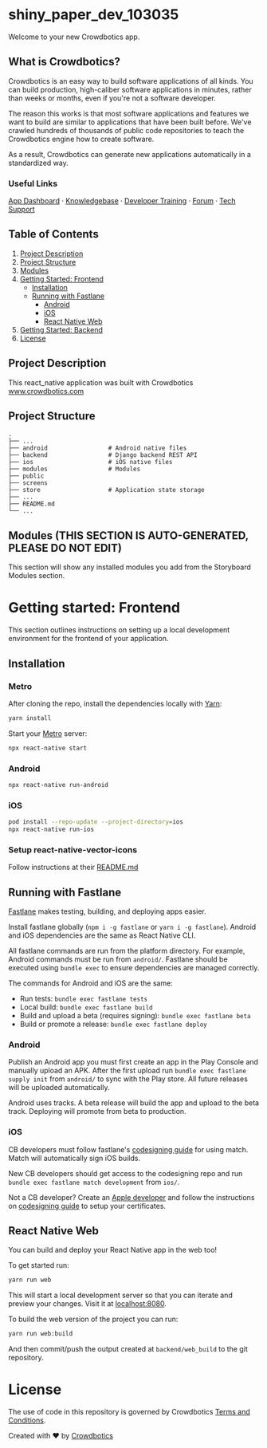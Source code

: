 # shiny_paper_dev_103035

Welcome to your new Crowdbotics app.

## What is Crowdbotics?

Crowdbotics is an easy way to build software applications of all kinds. You can build production, high-caliber software applications in minutes, rather than weeks or months, even if you're not a software developer.

The reason this works is that most software applications and features we want to build are similar to applications that have been built before. We've crawled hundreds of thousands of public code repositories to teach the Crowdbotics engine how to create software.

As a result, Crowdbotics can generate new applications automatically in a standardized way.

### Useful Links

[App Dashboard](https://app.crowdbotics.com/)
·
[Knowledgebase](https://knowledge.crowdbotics.com/)
·
[Developer Training](https://knowledge.crowdbotics.com/crowdbotics-developer-training)
·
[Forum](https://discuss.crowdbotics.com/)
·
[Tech Support](https://crowdbotics.slack.com/archives/CGSAV319V)

## Table of Contents

1. [Project Description](#project-description)
2. [Project Structure](#project-structure)
3. [Modules](#modules)
4. [Getting Started: Frontend](#getting-started-frontend)
   - [Installation](#installation)
   - [Running with Fastlane](#running-with-fastlane)
     - [Android](#android-1)
     - [iOS](#ios-1)
     - [React Native Web](#react-native-web)
5. [Getting Started: Backend](backend#readme)
6. [License](#license)

## Project Description

This react_native application was built with Crowdbotics www.crowdbotics.com

## Project Structure

    .
    ├── ...
    ├── android                 # Android native files
    ├── backend                 # Django backend REST API
    ├── ios                     # iOS native files
    ├── modules                 # Modules
    ├── public
    ├── screens
    ├── store                   # Application state storage
    ├── ...
    ├── README.md
    └── ...

## Modules (THIS SECTION IS AUTO-GENERATED, PLEASE DO NOT EDIT)

This section will show any installed modules you add from the Storyboard Modules section.

# Getting started: Frontend

This section outlines instructions on setting up a local development environment for the frontend of your application.

## Installation

### Metro

After cloning the repo, install the dependencies locally with [Yarn](https://yarnpkg.com/):

```sh
yarn install
```

Start your [Metro](https://facebook.github.io/metro/) server:

```sh
npx react-native start
```

### Android

```sh
npx react-native run-android
```

### iOS

```sh
pod install --repo-update --project-directory=ios
npx react-native run-ios
```

### Setup react-native-vector-icons

Follow instructions at their [README.md](https://github.com/oblador/react-native-vector-icons/blob/master/README.md#installation)

## Running with Fastlane

[Fastlane](https://fastlane.tools/) makes testing, building, and deploying apps
easier.

Install fastlane globally (`npm i -g fastlane` or `yarn i -g fastlane`).
Android and iOS dependencies are the same as React Native CLI.

All fastlane commands are run from the platform directory. For example, Android
commands must be run from `android/`. Fastlane should be executed using `bundle exec` to ensure dependencies are managed correctly.

The commands for Android and iOS are the same:

- Run tests: `bundle exec fastlane tests`
- Local build: `bundle exec fastlane build`
- Build and upload a beta (requires signing): `bundle exec fastlane beta`
- Build or promote a release: `bundle exec fastlane deploy`

### Android

Publish an Android app you must first create an app in the Play Console and
manually upload an APK. After the first upload run `bundle exec fastlane supply init` from `android/` to sync with the Play store. All future releases will be
uploaded automatically.

Android uses tracks. A beta release will build the app and upload to the beta
track. Deploying will promote from beta to production.

### iOS

CB developers must follow fastlane's [codesigning guide](https://codesigning.guide/) for using match.
Match will automatically sign iOS builds.

New CB developers should get access to the codesigning repo and run `bundle exec fastlane match development` from `ios/`.

Not a CB developer? Create an [Apple developer](https://developer.apple.com)
and follow the instructions on [codesigning guide](https://codesigning.guide/)
to setup your certificates.

## React Native Web

You can build and deploy your React Native app in the web too!

To get started run:

```sh
yarn run web
```

This will start a local development server so that you can iterate and preview your changes. Visit it at [localhost:8080](http://localhost:8080).

To build the web version of the project you can run:

```sh
yarn run web:build
```

And then commit/push the output created at `backend/web_build` to the git repository.

# License

The use of code in this repository is governed by Crowdbotics [Terms and Conditions](https://www.crowdbotics.com/terms-of-service).

Created with ❤️ by [Crowdbotics](https://www.crowdbotics.com/)
